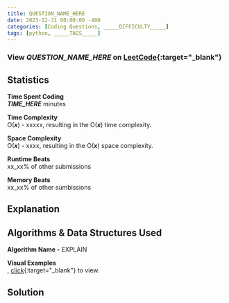 ```yaml
---
title: QUESTION_NAME_HERE
date: 2023-12-31 00:00:00 -400
categories: [Coding Questions, _____DIFFICULTY_____]
tags: [python, _____TAGS_____]
---
```


### View *QUESTION_NAME_HERE* on [LeetCode](_____LINK_HERE_____){:target="_blank"}

## Statistics  

**Time Spent Coding**  
_____TIME_HERE_____ minutes

**Time Complexity**  
O(_____x_____) - xxxxx, resulting in the O(_____x_____) time complexity.

**Space Complexity**  
O(_____x_____) - xxxx, resulting in the O(_____x_____) space complexity.

**Runtime Beats**  
xx_xx% of other submissions  

**Memory Beats**  
xx_xx% of other sumbissions  

## Explanation


## Algorithms & Data Structures Used

**Algorithm Name -** EXPLAIN

**Visual Examples**  
, [click](_____LINK_HERE_____){:target="_blank"} to view.

## Solution  

```python
```